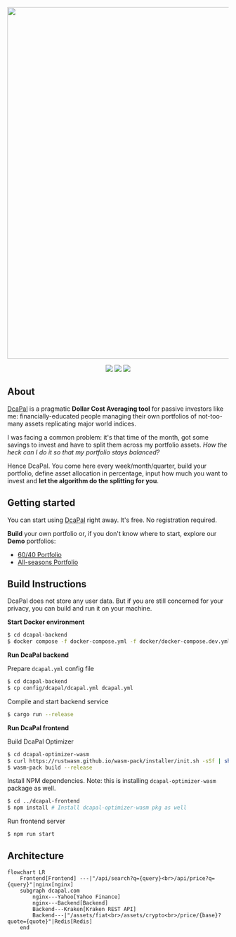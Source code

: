 <p align="center">
  <a href="https://dcapal.com"><img src="https://ik.imagekit.io/dcapal/dcapal-og-bg-white-focused.png" width="800" /></a>
</p>

<p align="center">
<a href="https://dcapal.com"><img src="https://img.shields.io/website?label=dcapal.com&url=https%3A%2F%2Fdcapal.com"/></a>
<a href="https://github.com/leonardoarcari/dcapal/actions/workflows/build-test.yml"><img src="https://img.shields.io/github/actions/workflow/status/leonardoarcari/dcapal/build-test.yml"/></a>
<a href="https://github.com/leonardoarcari/dcapal/blob/master/LICENSE"><img src="https://img.shields.io/github/license/leonardoarcari/dcapal"/></a>
</p>

## About

[DcaPal](https://dcapal.com) is a pragmatic **Dollar Cost Averaging tool** for passive investors like me: financially-educated people managing their own portfolios of not-too-many assets replicating major world indices.

I was facing a common problem: it's that time of the month, got some savings to invest and have to split them across my portfolio assets. *How the heck can I do it so that my portfolio stays balanced?*

Hence DcaPal. You come here every week/month/quarter, build your portfolio, define asset allocation in percentage, input how much you want to invest and **let the algorithm do the splitting for you**.

## Getting started

You can start using [DcaPal](https://dcapal.com) right away. It's free. No registration required.

**Build** your own portfolio or, if you don't know where to start, explore our **Demo** portfolios:

- [60/40 Portfolio](https://dcapal.com/demo/60-40)
- [All-seasons Portfolio](https://dcapal.com/demo/all-seasons)

## Build Instructions

DcaPal does not store any user data. But if you are still concerned for your privacy, you can build and run it on your machine.

**Start Docker environment**

```bash
$ cd dcapal-backend
$ docker compose -f docker-compose.yml -f docker/docker-compose.dev.yml up -d
```

**Run DcaPal backend**

Prepare `dcapal.yml` config file

```bash
$ cd dcapal-backend
$ cp config/dcapal/dcapal.yml dcapal.yml
```

Compile and start backend service

```bash
$ cargo run --release
```

**Run DcaPal frontend**

Build DcaPal Optimizer

```bash
$ cd dcapal-optimizer-wasm
$ curl https://rustwasm.github.io/wasm-pack/installer/init.sh -sSf | sh
$ wasm-pack build --release
```

Install NPM dependencies. Note: this is installing `dcapal-optimizer-wasm` package as well.

```bash
$ cd ../dcapal-frontend
$ npm install # Install dcapal-optimizer-wasm pkg as well
```

Run frontend server

```bash
$ npm run start
```
## Architecture

```mermaid
flowchart LR
    Frontend[Frontend] ---|"/api/search?q={query}<br>/api/price?q={query}"|nginx[nginx]
    subgraph dcapal.com
        nginx---Yahoo[Yahoo Finance]
        nginx---Backend[Backend]
        Backend---Kraken[Kraken REST API]
        Backend---|"/assets/fiat<br>/assets/crypto<br>/price/{base}?quote={quote}"|Redis[Redis]
    end

```
